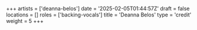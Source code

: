 +++
artists = ['deanna-belos']
date = '2025-02-05T01:44:57Z'
draft = false
locations = []
roles = ['backing-vocals']
title = 'Deanna Belos'
type = 'credit'
weight = 5
+++
